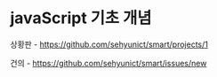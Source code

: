 # javaScript 기초 개념

상황판 - https://github.com/sehyunict/smart/projects/1 

건의 - https://github.com/sehyunict/smart/issues/new